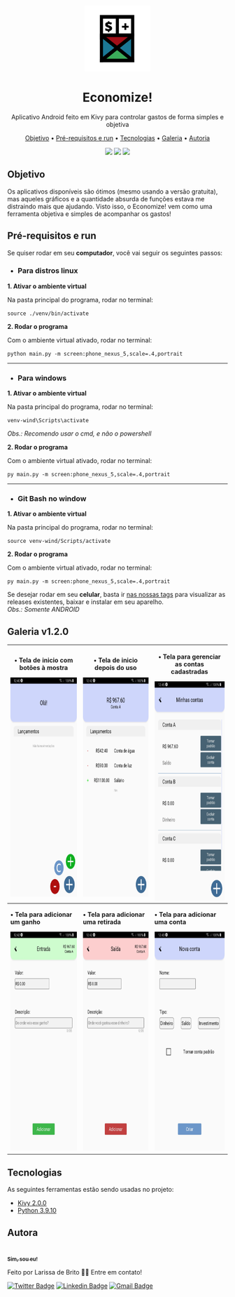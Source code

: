 <div align='center'>
 <img src='.imagens/icone.png' width=150>
</div>
<h1 align="center">Economize!</h1>
<p align="center">Aplicativo Android feito em Kivy para controlar gastos de forma simples e objetiva</p>


<p align="center">
 <a href="#objetivo">Objetivo</a> •
 <a href="#requisitos">Pré-requisitos e run</a> • 
 <a href="#tecnologias">Tecnologias</a> • 
 <a href="#galeria">Galeria</a> • 
 <a href="#autor">Autoria</a>
</p>

<div align='center'>
  <img src='https://img.shields.io/static/v1?label=version&message=v1.2.0&color=brightgreen&style=flat-square'> 
  <img src='https://img.shields.io/static/v1?label=license&message=GPL 3.0&color=orange&style=flat-square'>
  <img src='https://img.shields.io/static/v1?label=status&message=Em andamento&color=informational&style=flat-square'>
</div>

<h2 id='objetivo'>Objetivo</h2>
Os aplicativos disponíveis são ótimos (mesmo usando a versão gratuita), mas aqueles gráficos e a quantidade absurda de funções estava me distraindo mais que ajudando. Visto isso, o Economize! vem como uma ferramenta objetiva e simples de acompanhar os gastos!

<h2 id='requisitos'> Pré-requisitos e run </h2>

Se quiser rodar em seu **computador**, você vai seguir os seguintes passos:

* <h3>Para distros linux</h3>

**1. Ativar o ambiente virtual**

  Na pasta principal do programa, rodar no terminal: 

  ```
  source ./venv/bin/activate
  ```
  
**2. Rodar o programa**

  Com o ambiente virtual ativado, rodar no terminal:

  ```
  python main.py -m screen:phone_nexus_5,scale=.4,portrait
  ```
  
<hr>

* <h3>Para windows</h3>

**1. Ativar o ambiente virtual**

  Na pasta principal do programa, rodar no terminal: 

  ```
  venv-wind\Scripts\activate
  ```  
  *Obs.: Recomendo usar o cmd, e não o powershell*
  
**2. Rodar o programa**

  Com o ambiente virtual ativado, rodar no terminal:

  ```
  py main.py -m screen:phone_nexus_5,scale=.4,portrait
  ```
  
<hr>

* <h3>Git Bash no window</h3>

**1. Ativar o ambiente virtual**

  Na pasta principal do programa, rodar no terminal: 

  ```
  source venv-wind/Scripts/activate
  ```
  
**2. Rodar o programa**

  Com o ambiente virtual ativado, rodar no terminal:

  ```
  py main.py -m screen:phone_nexus_5,scale=.4,portrait
  ```
  
Se desejar rodar em seu **celular**, basta ir [nas nossas tags](https://github.com/laribrito/Economize/releases) para visualizar as releases existentes, baixar e instalar em seu aparelho.
<br> *Obs.: Somente ANDROID*

<h2 id='galeria'>Galeria v1.2.0</h2>

|<p>• Tela de inicio com botões à mostra</p> <img src='.imagens/inicio.jpg'   height='500'>|<p>• Tela de inicio depois do uso</p> <img src='.imagens/inicio02.jpg' height='500'>| <p>• Tela para gerenciar as contas<br>cadastradas</p> <img src='.imagens/contas.jpg'   height='500'> |
|----------------|-------------------------------|-----------------------------|
|<p><b>• Tela para adicionar um ganho</b></p> <img src='.imagens/ganho.jpg'    height='500'>| <p><b>• Tela para adicionar uma retirada</b></p> <img src='.imagens/retirada.jpg' height='500'> | <p><b>• Tela para adicionar uma conta</b></p> <img src='.imagens/conta.jpg' height='500'>|


<h2 id='tecnologias'>Tecnologias</h2>

As seguintes ferramentas estão sendo usadas no projeto:

- [Kivy 2.0.0](https://kivy.org/#home)
- [Python 3.9.10](https://www.python.org/)


<h2 id='autor'> Autora </h2>
<a href="https://github.com/laribrito">
 <img style="border-radius: 50%;" src="https://avatars.githubusercontent.com/laribrito" width="100px;" alt=""/>
 <br />
 <sub><b>Sim, sou eu!</b></sub></a>


Feito por Larissa de Brito 👋🏽 Entre em contato!

[![Twitter Badge](https://img.shields.io/badge/-@laribrit0-1ca0f1?style=flat-square&labelColor=1ca0f1&logo=twitter&logoColor=white&link=https://twitter.com/laribrit0)](https://twitter.com/laribrit0) 
[![Linkedin Badge](https://img.shields.io/badge/-Larissa-blue?style=flat-square&logo=Linkedin&logoColor=white&link=https://www.linkedin.com/in/larissa-brit0/)](https://www.linkedin.com/in/larissa-brit0/) 
[![Gmail Badge](https://img.shields.io/badge/-lary.29.ds@gmail.com-c14438?style=flat-square&logo=Gmail&logoColor=white&link=mailto:lary.29.ds@gmail.com)](mailto:lary.29.ds@gmail.com)
